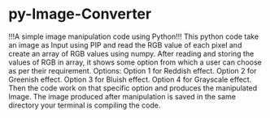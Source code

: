 # py-Image-Converter
!!!A simple image manipulation code using Python!!!
This python code take an image as Input using PIP and read the RGB value of each pixel and create an array of RGB values using numpy.
After reading and storing the values of RGB in array, it shows some option from which a user can choose as per their requirement. 
Options:
Option 1 for Reddish effect.
Option 2 for Greenish effect.
Option 3 for Bluish effect.
Option 4 for Grayscale effect.
Then the code work on that specific option and produces the manipulated Image.
The image produced after manipulation is saved in the same directory your terminal is compiling the code.
